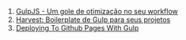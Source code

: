 1. [GulpJS - Um gole de otimização no seu workflow](http://blog.da2k.com.br/2015/01/24/gulpjs-um-gole-de-otimizacao-no-seu-workflow/)
1. [Harvest: Boilerplate de Gulp para seus projetos](tableless.com.br/harvest-boilerplate-de-gulp-para-seus-projetos)
1. [Deploying To Github Pages With Gulp](http://charliegleason.com/articles/deploying-to-github-pages-with-gulp)